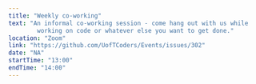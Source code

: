 ```yaml
---
title: "Weekly co-working"
text: "An informal co-working session - come hang out with us while
        working on code or whatever else you want to get done."
location: "Zoom"
link: "https://github.com/UofTCoders/Events/issues/302"
date: "NA"
startTime: "13:00"
endTime: "14:00"
---
```

